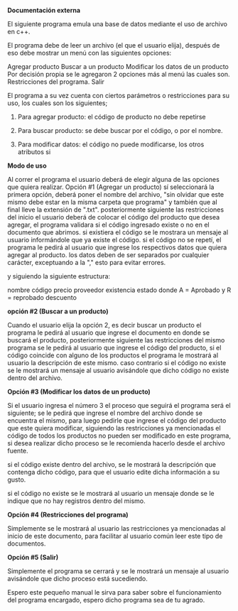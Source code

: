 **Documentación externa**

El siguiente programa emula una base de datos mediante el uso de archivo en c++.

El programa debe de leer un archivo (el que el usuario elija), después de eso debe mostrar un menú con las siguientes opciones:

Agregar producto
Buscar a un producto
Modificar los datos de un producto
Por decisión propia se le agregaron 2 opciones más al menú las cuales son.
Restricciones del programa.
Salir

El programa a su vez cuenta con ciertos parámetros o restricciones para su uso, los cuales son los siguientes;

1. Para agregar producto: el código de producto no debe repetirse

2. Para buscar producto: se debe buscar por el código, o por el nombre.

3. Para modificar datos: el código no puede modificarse, los otros atributos si

**Modo de uso**

Al correr el programa el usuario deberá de elegir alguna de las opciones que quiera realizar.
Opción #1 (Agregar un producto)
sí seleccionará la primera opción, deberá poner el nombre del archivo, "sin olvidar que este mismo debe estar en la misma carpeta que programa"
y también que al final lleve la extensión de ".txt".
posteriormente siguiente las restricciones del inicio el usuario deberá de colocar el código del producto que desea agregar, el programa
validara si el código ingresado existe o no en el documento que abrimos.
si existiera el código se le mostrara un mensaje al usuario informándole que ya existe el código.
si el código no se repetí, el programa le pedirá al usuario que ingrese los respectivos datos que quiera agregar al producto.
los datos deben de ser separados por cualquier carácter, exceptuando a la "," esto para evitar errores.

y siguiendo la siguiente estructura:

nombre 
código 
precio 
proveedor
existencia
estado donde A = Aprobado y R = reprobado
descuento 

**opción #2 (Buscar a un producto)**

Cuando el usuario elija la opción 2, es decir buscar un producto
el programa le pedirá al usuario que ingrese el documento en donde se buscará el producto, posteriormente siguiente las restricciones del mismo programa
se le pedirá al usuario que ingrese el código del producto, si el código coincide con alguno de los productos el programa le mostrará al usuario la
descripción de este mismo.
caso contrario si el código no existe se le mostrará un mensaje al usuario avisándole que dicho código no existe dentro del archivo.

**Opción #3 (Modificar los datos de un producto)**

Si el usuario ingresa el número 3 el proceso que seguirá el programa será el siguiente; se le pedirá que ingrese el nombre del archivo donde se encuentra
el mismo, para luego pedirle que ingrese el código del producto que este quiera modificar, siguiendo las restricciones ya mencionadas el código de todos 
los productos no pueden ser modificado en este programa, si desea realizar dicho proceso se le recomienda hacerlo desde el archivo fuente.

si el código existe dentro del archivo, se le mostrará la descripción que contenga dicho código, para que el usuario edite dicha información a su gusto.

si el código no existe se le mostrará al usuario un mensaje donde se le indique que no hay registros dentro del mismo.

**Opción #4 (Restricciones del programa)**

Simplemente se le mostrará al usuario las restricciones ya mencionadas al inicio de este documento, para facilitar al usuario común leer este tipo de 
documentos.

**Opción #5 (Salir)**

Simplemente el programa se cerrará y se le mostrará un mensaje al usuario avisándole que dicho proceso está sucediendo.


Espero este pequeño manual le sirva para saber sobre el funcionamiento del programa encargado, espero dicho programa sea de tu agrado.